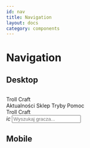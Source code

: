 ```yaml
---
id: nav
title: Navigation
layout: docs
category: components
---
```


# Navigation

## Desktop

```html
```

<nav>
  <div class="navBar-container mobile">
    <div>
        <i class="nav-icon icon-nav"></i>
    </div>
    <div class="logo-text">
      <span class="left">Troll</span>
      <span class="right">Craft</span>
    </div>
    <div>
    </div>
  </div>
  <div class="links">
    <i class=""></i>
    <div class="mobile-links">
      <a>Aktualności</a>
      <a>Sklep</a>
      <a>Tryby</a>
      <a>Pomoc</a>
    </div>
  </div>
  <div class="logo-text">
    <span class="left">Troll</span>
    <span class="right">Craft</span>
  </div>
  <div class="search">
    <i class="">ic</i>
    <input type="text" class="" placeholder="Wyszukaj gracza..."/>
  </div>
</nav>


## Mobile
```html
```